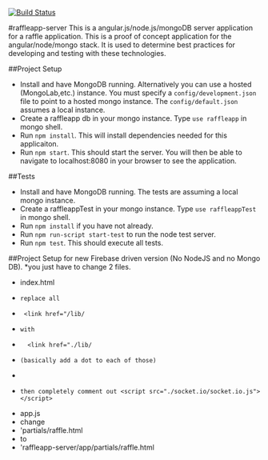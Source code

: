 
[![Build Status](https://travis-ci.org/gdgsacramento/raffleapp-server.png)](https://travis-ci.org/gdgsacramento/raffleapp-server)

#raffleapp-server
This is a angular.js/node.js/mongoDB server application for a raffle application.  This is a proof of concept application for the 
angular/node/mongo stack.  It is used to determine best practices for developing and testing with these technologies.

##Project Setup
  * Install and have MongoDB running.  Alternatively you can use a hosted (MongoLab,etc.) instance.  You must specify a `config/development.json` file to point to a hosted mongo instance.  The `config/default.json` assumes a local instance.
  * Create a raffleapp db in your mongo instance.  Type `use raffleapp` in mongo shell.
  * Run `npm install`.  This will install dependencies needed for this applicaiton.
  * Run `npm start`.  This should start the server.  You will then be able to navigate to localhost:8080 in your browser to see the application.

##Tests
  * Install and have MongoDB running.  The tests are assuming a local mongo instance.
  * Create a raffleappTest in your mongo instance. Type `use raffleappTest` in mongo shell.
  * Run `npm install` if you have not already.
  * Run `npm run-script start-test` to run the node test server.
  * Run `npm test`.  This should execute all tests.

##Project Setup for new Firebase driven version (No NodeJS and no Mongo DB).
  *you just have to change 2 files.
  * index.html
  *     replace all
  *      <link href="/lib/
  *     with
  *       <link href="./lib/
  *     (basically add a dot to each of those)
  *
  *     then completely comment out <script src="./socket.io/socket.io.js"></script>
  * app.js
  *    change
  *    'partials/raffle.html
  *    to
  *    'raffleapp-server/app/partials/raffle.html

